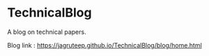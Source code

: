 # TechnicalBlog
A blog on technical papers.

Blog link : https://jagruteep.github.io/TechnicalBlog/blog/home.html
